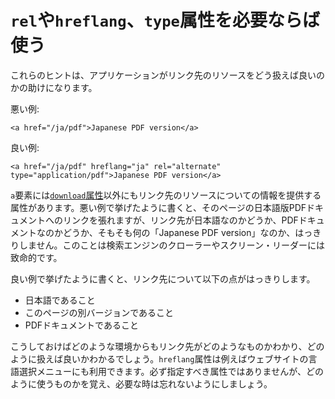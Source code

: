 # `rel`や`hreflang`、`type`属性を必要ならば使う

これらのヒントは、アプリケーションがリンク先のリソースをどう扱えば良いのかの助けになります。

悪い例:

    <a href="/ja/pdf">Japanese PDF version</a>

良い例:

    <a href="/ja/pdf" hreflang="ja" rel="alternate" type="application/pdf">Japanese PDF version</a>

`a`要素には[`download`属性](#use-download-attribute-for-downloading-a-resource)以外にもリンク先のリソースについての情報を提供する属性があります。悪い例で挙げたように書くと、そのページの日本語版PDFドキュメントへのリンクを張れますが、リンク先が日本語なのかどうか、PDFドキュメントなのかどうか、そもそも何の「Japanese PDF version」なのか、はっきりしません。このことは検索エンジンのクローラーやスクリーン・リーダーには致命的です。

良い例で挙げたように書くと、リンク先について以下の点がはっきりします。

- 日本語であること
- このページの別バージョンであること
- PDFドキュメントであること

こうしておけばどのような環境からもリンク先がどのようなものかわかり、どのように扱えば良いかわかるでしょう。`hreflang`属性は例えばウェブサイトの言語選択メニューにも利用できます。必ず指定すべき属性ではありませんが、どのように使うものかを覚え、必要な時は忘れないようにしましょう。
